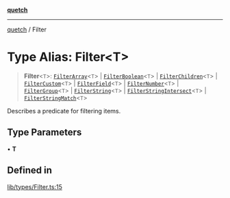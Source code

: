 [**quetch**](../README.md)

***

[quetch](../README.md) / Filter

# Type Alias: Filter\<T\>

> **Filter**\<`T`\>: [`FilterArray`](FilterArray.md)\<`T`\> \| [`FilterBoolean`](FilterBoolean.md)\<`T`\> \| [`FilterChildren`](FilterChildren.md)\<`T`\> \| [`FilterCustom`](FilterCustom.md)\<`T`\> \| [`FilterField`](FilterField.md)\<`T`\> \| [`FilterNumber`](FilterNumber.md)\<`T`\> \| [`FilterGroup`](FilterGroup.md)\<`T`\> \| [`FilterString`](FilterString.md)\<`T`\> \| [`FilterStringIntersect`](FilterStringIntersect.md)\<`T`\> \| [`FilterStringMatch`](FilterStringMatch.md)\<`T`\>

Describes a predicate for filtering items.

## Type Parameters

• **T**

## Defined in

[lib/types/Filter.ts:15](https://github.com/nevoland/quetch/blob/5d54d23c7450a0f85309e15fdf3a25ea832b3452/lib/types/Filter.ts#L15)
